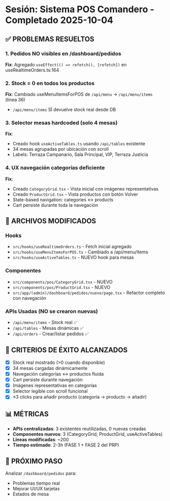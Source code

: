 # Sesión: Sistema POS Comandero - Completado 2025-10-04

## ✅ PROBLEMAS RESUELTOS

### 1. Pedidos NO visibles en /dashboard/pedidos
**Fix**: Agregado `useEffect(() => refetch(), [refetch])` en useRealtimeOrders.ts:164

### 2. Stock = 0 en todos los productos
**Fix**: Cambiado useMenuItemsForPOS de `/api/menu` → `/api/menu/items` (línea 36)
- `/api/menu/items` SÍ devuelve stock real desde DB

### 3. Selector mesas hardcoded (solo 4 mesas)
**Fix**: 
- Creado hook `useActiveTables.ts` usando `/api/tables` existente
- 34 mesas agrupadas por ubicación con scroll
- Labels: Terraza Campanario, Sala Principal, VIP, Terraza Justicia

### 4. UX navegación categorías deficiente
**Fix**:
- Creado `CategoryGrid.tsx` - Vista inicial con imágenes representativas
- Creado `ProductGrid.tsx` - Vista productos con botón Volver
- State-based navigation: categories ↔ products
- Cart persiste durante toda la navegación

## 📁 ARCHIVOS MODIFICADOS

### Hooks
- `src/hooks/useRealtimeOrders.ts` - Fetch inicial agregado
- `src/hooks/useMenuItemsForPOS.ts` - Cambiado a /api/menu/items
- `src/hooks/useActiveTables.ts` - NUEVO hook para mesas

### Componentes
- `src/components/pos/CategoryGrid.tsx` - NUEVO
- `src/components/pos/ProductGrid.tsx` - NUEVO
- `src/app/(admin)/dashboard/pedidos/nuevo/page.tsx` - Refactor completo con navegación

### APIs Usadas (NO se crearon nuevas)
- `/api/menu/items` - Stock real ✅
- `/api/tables` - Mesas dinámicas ✅
- `/api/orders` - Crear/listar pedidos ✅

## 🎯 CRITERIOS DE ÉXITO ALCANZADOS

- [x] Stock real mostrado (>0 cuando disponible)
- [x] 34 mesas cargadas dinámicamente
- [x] Navegación categorías ↔ productos fluida
- [x] Cart persiste durante navegación
- [x] Imágenes representativas en categorías
- [x] Selector legible con scroll funcional
- [x] ≤3 clicks para añadir producto (categoría → producto → añadir)

## 📊 MÉTRICAS

- **APIs centralizadas**: 3 existentes reutilizadas, 0 nuevas creadas
- **Componentes nuevos**: 3 (CategoryGrid, ProductGrid, useActiveTables)
- **Líneas modificadas**: ~200
- **Tiempo estimado**: 2-3h (FASE 1 + FASE 2 del PRP)

## 🔄 PRÓXIMO PASO

Analizar `/dashboard/pedidos` para:
- Problemas tiempo real
- Mejorar UI/UX tarjetas
- Estados de mesa
